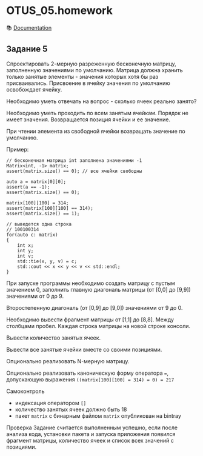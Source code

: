 # OTUS_05.homework

:books: [Documentation](https://shurafairy777.github.io/OTUS_05.homework/index.html)

## Задание 5

Спроектировать 2-мерную разреженную бесконечную матрицу, заполненную значениями по 
умолчанию. Матрица должна хранить только занятые элементы - значения которых хотя бы раз 
присваивались. Присвоение в ячейку значения по умолчанию освобождает ячейку.

Необходимо уметь отвечать на вопрос - сколько ячеек реально занято?

Необходимо уметь проходить по всем занятым ячейкам. Порядок не имеет значения. Возвращается 
позиция ячейки и ее значение.

При чтении элемента из свободной ячейки возвращать значение по умолчанию.

Пример: 

	// бесконечная матрица int заполнена значениями -1 
	Matrix<int, -1> matrix; 
	assert(matrix.size() == 0); // все ячейки свободны 
	
	auto a = matrix[0][0]; 
	assert(a == -1); 
	assert(matrix.size() == 0); 
	
	matrix[100][100] = 314; 
	assert(matrix[100][100] == 314); 
	assert(matrix.size() == 1); 
	
	// выведется одна строка 
	// 100100314 
	for(auto c: matrix) 
	{ 
		int x; 
		int y; 
		int v; 
		std::tie(x, y, v) = c; 
		std::cout << x << y << v << std::endl; 
	}
	
При запуске программы необходимо создать матрицу с пустым значением 0, заполнить главную 
диагональ матрицы (от [0,0] до [9,9]) значениями от 0 до 9.

Второстепенную диагональ (от [0,9] до [9,0]) значениями от 9 до 0.

Необходимо вывести фрагмент матрицы от [1,1] до [8,8]. Между столбцами пробел. Каждая строка 
матрицы на новой строке консоли.

Вывести количество занятых ячеек.

Вывести все занятые ячейки вместе со своими позициями.

Опционально реализовать N-мерную матрицу.

Опционально реализовать каноническую форму оператора `=`, допускающую 
выражения `((matrix[100][100] = 314) = 0) = 217`

Самоконтроль
- индексация оператором `[]`
- количество занятых ячеек должно быть 18
- пакет `matrix` с бинарным файлом `matrix` опубликован на bintray

Проверка
Задание считается выполненным успешно, если после анализа кода, установки пакета и запуска 
приложения появился фрагмент матрицы, количество ячеек и список всех значений с позициями.